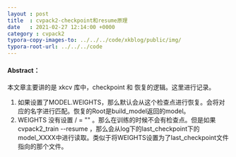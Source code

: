 ```yaml
---
layout : post
title  : cvpack2-checkpoint和resume原理
date   : 2021-02-27 12:14:00 +0000
category : cvpack2
typora-copy-images-to: ../../../code/xkblog/public/img/
typora-root-url: ../../../code
---
```


#### Abstract：

本文章主要讲的是 xkcv 库中，checkpoint 和 恢复的逻辑。这里进行记录。

1. 如果设置了MODEL.WEIGHTS，那么默认会从这个检查点进行恢复。会将对应的名字进行匹配。恢复的Root是build_model返回的model。
2. WEIGHTS 没有设置 / = "" 。那么在训练的时候不会有检查点。但是如果 cvpack2_train --resume ，那么会从log下的last_checkpoint下的model_XXXX中进行读取。类似于将WEIGHTS设置为了last_checkpoint文件指向的那个文件。